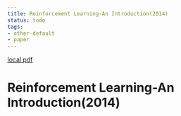 ```yaml
---
title: Reinforcement Learning-An Introduction(2014)
status: todo
tags:
- other-default
- paper
---
```


[local pdf](../../../pdfs/2014-Reinforcement%20Learning-An%20Introduction.pdf)

# Reinforcement Learning-An Introduction(2014)
